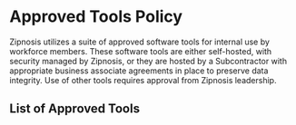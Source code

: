 # Approved Tools Policy

Zipnosis utilizes a suite of approved software tools for internal use by workforce members. These software tools are either self-hosted, with security managed by Zipnosis, or they are hosted by a Subcontractor with appropriate business associate agreements in place to preserve data integrity. Use of other tools requires approval from Zipnosis leadership.

## List of Approved Tools

